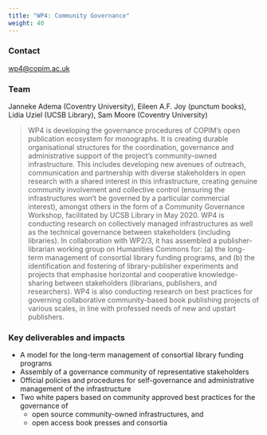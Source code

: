 ```yaml
---
title: "WP4: Community Governance"
weight: 40
---
```


### Contact

[wp4@copim.ac.uk](mailto:wp4@copim.ac.uk)  


### Team

Janneke Adema (Coventry University), Eileen A.F. Joy (punctum books), Lidia Uziel (UCSB Library), Sam Moore (Coventry University)   

> WP4 is developing the governance procedures of COPIM’s open publication ecosystem for monographs. It is creating durable organisational structures for the coordination, governance and administrative support of the project’s community-owned infrastructure. This includes developing new avenues of outreach, communication and partnership with diverse stakeholders in open research with a shared interest in this infrastructure, creating genuine community involvement and collective control (ensuring the infrastructures won’t be governed by a particular commercial interest), amongst others in the form of a Community Governance Workshop, facilitated by UCSB Library in May 2020. WP4 is conducting research on collectively managed infrastructures as well as the technical governance between stakeholders (including libraries). In collaboration with WP2/3, it has assembled a publisher-librarian working group on Humanities Commons for: (a) the long-term management of consortial library funding programs, and (b) the identification and fostering of library-publisher experiments and projects that emphasise horizontal and cooperative knowledge-sharing between stakeholders (librarians, publishers, and researchers). WP4 is also conducting research on best practices for governing collaborative community-based book publishing projects of various scales, in line with professed needs of new and upstart publishers.   

### Key deliverables and impacts

* A model for the long-term management of consortial library funding programs
* Assembly of a governance community of representative stakeholders
* Official policies and procedures for self-governance and administrative management of the infrastructure
* Two white papers based on community approved best practices for the governance of
  * open source community-owned infrastructures, and
  * open access book presses and consortia  

